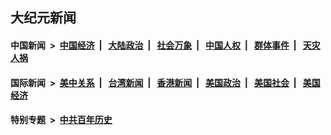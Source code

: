 ## 大纪元新闻

#### 中国新闻 &nbsp;>&nbsp; [中国经济](indexes/ncid283/README.md?06282045) &nbsp;| &nbsp; [大陆政治](indexes/ncid277/README.md?06282045) &nbsp;| &nbsp; [社会万象](indexes/ncid282/README.md?06282045) &nbsp;| &nbsp; [中国人权](indexes/ncid278/README.md?06282045) &nbsp;| &nbsp; [群体事件](indexes/ncid279/README.md?06282045) &nbsp;| &nbsp; [天灾人祸](indexes/ncid280/README.md?06282045)

#### 国际新闻 &nbsp;>&nbsp; [美中关系](indexes/nf1412576/README.md?06282045) &nbsp;| &nbsp; [台湾新闻](indexes/ncid1349361/README.md?06282045) &nbsp;| &nbsp; [香港新闻](indexes/ncid1349362/README.md?06282045) &nbsp;| &nbsp; [美国政治](indexes/ncid1078159/README.md?06282045) &nbsp;| &nbsp; [美国社会](indexes/ncid1078160/README.md?06282045) &nbsp;| &nbsp; [美国经济](indexes/ncid1078158/README.md?06282045)

#### 特别专题 &nbsp;>&nbsp; [中共百年历史](https://github.com/epoch-news/epoch-special/blob/master/README.md?06282045)  
